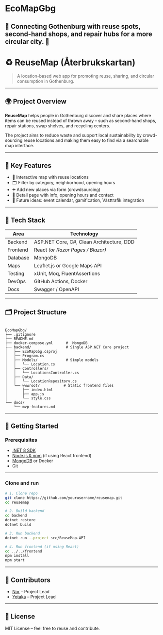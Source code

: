 # EcoMapGbg
## 🌱 Connecting Gothenburg with reuse spots, second-hand shops, and repair hubs for a more circular city. 🌱



# ♻️ ReuseMap (Återbrukskartan)

> A location-based web app for promoting reuse, sharing, and circular consumption in Gothenburg.

---

## 🌍 Project Overview

**ReuseMap** helps people in Gothenburg discover and share places where items can be reused instead of thrown away – such as second-hand shops, repair stations, swap shelves, and recycling centers.

The project aims to reduce waste and support local sustainability by crowd-sourcing reuse locations and making them easy to find via a searchable map interface.

---

## 🎯 Key Features

- 📍 Interactive map with reuse locations
- 🗂️ Filter by category, neighborhood, opening hours
- ➕ Add new places via form (crowdsourcing)
- 🧾 Detail page with info, opening hours and contact
- 🌱 Future ideas: event calendar, gamification, Västtrafik integration

---

## 🧪 Tech Stack

| Area          | Technology              |
|---------------|--------------------------|
| Backend       | ASP.NET Core, C#, Clean Architecture, DDD |
| Frontend      | React *(or Razor Pages / Blazor)* |
| Database      | MongoDB                  |
| Maps          | Leaflet.js or Google Maps API |
| Testing       | xUnit, Moq, FluentAssertions |
| DevOps        | GitHub Actions, Docker   |
| Docs          | Swagger / OpenAPI        |

---

## 🗂️ Project Structure

```

EcoMapGbg/
├── .gitignore
├── README.md
├── docker-compose.yml      #  MongoDB
├── backend/                # Single ASP.NET Core project
│   ├── EcoMapGbg.csproj
│   ├── Program.cs
│   ├── Models/             # Simple models
│   │   └── Location.cs
│   ├── Controllers/
│   │   └── LocationsController.cs
│   ├── Data/
│   │   └── LocationRepository.cs
│   └── wwwroot/           # Static frontend files
│       ├── index.html
│       ├── app.js
│       └── style.css
└── docs/
    └── mvp-features.md

````

---

## 🚀 Getting Started

### Prerequisites

- [.NET 8 SDK](https://dotnet.microsoft.com/)
- [Node.js & npm](https://nodejs.org/) (if using React frontend)
- [MongoDB](https://www.mongodb.com/) or Docker
- Git

---

### Clone and run

```bash
# 1. Clone repo
git clone https://github.com/yourusername/reusemap.git
cd reusemap

# 2. Build backend
cd backend
dotnet restore
dotnet build

# 3. Run backend
dotnet run --project src/ReuseMap.API

# 4. Run frontend (if using React)
cd ../../frontend
npm install
npm start
````

---

## 👥 Contributors

* [Nor](https://github.com/NorAjami) – Project Lead
* [Yotaka](https://github.com/Yotaka88) – Project Lead

---

## 📄 License

MIT License – feel free to reuse and contribute.

```


```
